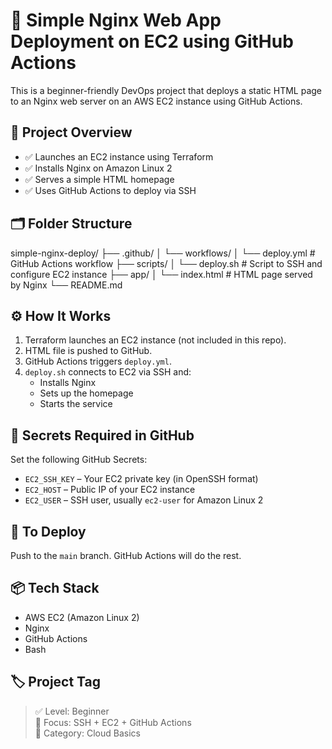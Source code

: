 # 🧰 Simple Nginx Web App Deployment on EC2 using GitHub Actions

This is a beginner-friendly DevOps project that deploys a static HTML page to an Nginx web server on an AWS EC2 instance using GitHub Actions.

## 🚀 Project Overview

- ✅ Launches an EC2 instance using Terraform
- ✅ Installs Nginx on Amazon Linux 2
- ✅ Serves a simple HTML homepage
- ✅ Uses GitHub Actions to deploy via SSH

## 🗂️ Folder Structure

simple-nginx-deploy/
├── .github/
│ └── workflows/
│ └── deploy.yml # GitHub Actions workflow
├── scripts/
│ └── deploy.sh # Script to SSH and configure EC2 instance
├── app/
│ └── index.html # HTML page served by Nginx
└── README.md


## ⚙️ How It Works

1. Terraform launches an EC2 instance (not included in this repo).
2. HTML file is pushed to GitHub.
3. GitHub Actions triggers `deploy.yml`.
4. `deploy.sh` connects to EC2 via SSH and:
   - Installs Nginx
   - Sets up the homepage
   - Starts the service

## 🔐 Secrets Required in GitHub

Set the following GitHub Secrets:

- `EC2_SSH_KEY` – Your EC2 private key (in OpenSSH format)
- `EC2_HOST` – Public IP of your EC2 instance
- `EC2_USER` – SSH user, usually `ec2-user` for Amazon Linux 2

## 🏁 To Deploy

Push to the `main` branch. GitHub Actions will do the rest.

## 📦 Tech Stack

- AWS EC2 (Amazon Linux 2)
- Nginx
- GitHub Actions
- Bash

## 🏷️ Project Tag

> ✅ Level: Beginner  
> 🔧 Focus: SSH + EC2 + GitHub Actions  
> 🧱 Category: Cloud Basics
